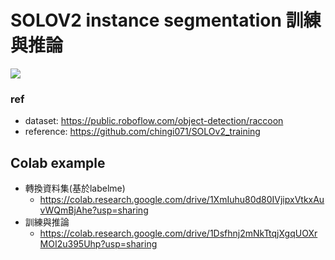 # SOLOV2 instance segmentation 訓練與推論
![](https://i.imgur.com/vbmbcWS.png)

### ref
- dataset: https://public.roboflow.com/object-detection/raccoon
- reference: https://github.com/chingi071/SOLOv2_training
## Colab example
- 轉換資料集(基於labelme)
  -  https://colab.research.google.com/drive/1XmIuhu80d80IVjipxVtkxAuvWQmBjAhe?usp=sharing
- 訓練與推論
  -  https://colab.research.google.com/drive/1Dsfhnj2mNkTtqjXgqUOXrMOI2u395Uhp?usp=sharing

